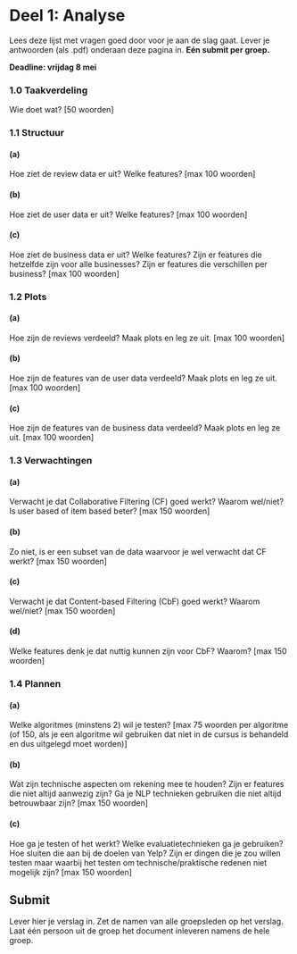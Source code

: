 # Deel 1: Analyse
Lees deze lijst met vragen goed door voor je aan de slag gaat. Lever je antwoorden (als .pdf) onderaan deze pagina in. **Eén submit per groep.**

**Deadline: vrijdag 8 mei**

### 1.0 Taakverdeling
Wie doet wat?
[50 woorden]

### 1.1 Structuur

#### (a)
Hoe ziet de review data er uit? Welke features?
[max 100 woorden]

#### (b)
Hoe ziet de user data er uit? Welke features?
[max 100 woorden]

#### (c)
Hoe ziet de business data er uit? Welke features? Zijn er features die hetzelfde zijn voor alle businesses? Zijn er features die verschillen per business?
[max 100 woorden]

### 1.2 Plots

#### (a)
Hoe zijn de reviews verdeeld? Maak plots en leg ze uit.
[max 100 woorden]

#### (b)
Hoe zijn de features van de user data verdeeld? Maak plots en leg ze uit.
[max 100 woorden]

#### (c)
Hoe zijn de features van de business data verdeeld? Maak plots en leg ze uit.
[max 100 woorden]

### 1.3 Verwachtingen

#### (a)
Verwacht je dat Collaborative Filtering (CF) goed werkt? Waarom wel/niet? Is user based of item based beter?
[max 150 woorden]

#### (b)
Zo niet, is er een subset van de data waarvoor je wel verwacht dat CF werkt?
[max 150 woorden]

#### (c)
Verwacht je dat Content-based Filtering (CbF) goed werkt? Waarom wel/niet?
[max 150 woorden]

#### (d)
Welke features denk je dat nuttig kunnen zijn voor CbF? Waarom?
[max 150 woorden]

### 1.4 Plannen

#### (a)
Welke algoritmes (minstens 2) wil je testen?
[max 75 woorden per algoritme (of 150, als je een algoritme wil gebruiken dat niet in de cursus is behandeld en dus uitgelegd moet worden)]

#### (b)
Wat zijn technische aspecten om rekening mee te houden? Zijn er features die niet altijd aanwezig zijn? Ga je NLP technieken gebruiken die niet altijd betrouwbaar zijn?
[max 150 woorden]

#### (c)
Hoe ga je testen of het werkt? Welke evaluatietechnieken ga je gebruiken? Hoe sluiten die aan bij de doelen van Yelp? Zijn er dingen die je zou willen testen maar waarbij het testen om technische/praktische redenen niet mogelijk zijn?
[max 150 woorden]

## Submit

Lever hier je verslag in. Zet de namen van alle groepsleden op het verslag. Laat één persoon uit de groep het document inleveren namens de hele groep.
